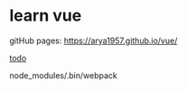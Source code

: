 # learn vue

gitHub pages:
https://arya1957.github.io/vue/

[todo](https://arya1957.github.io/vue/demos/todo.html)

node_modules/.bin/webpack
